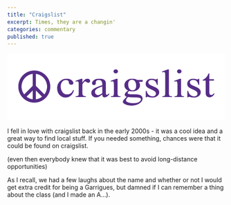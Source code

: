 ```yaml
---
title: "Craigslist"
excerpt: Times, they are a changin'
categories: commentary
published: true
---
```


!["craigslist"](/images/craigslist.png)

I fell in love with craigslist back in the early 2000s - it was a cool idea and a great way to find local stuff. If you needed something, chances were that it could be found on craigslist. 

(even then everybody knew that it was best to avoid long-distance opportunities)

As I recall, we had a few laughs about the name and whether or not I would get extra credit for being a Garrigues, but damned if I can remember a thing about the class (and I made an A...). 



